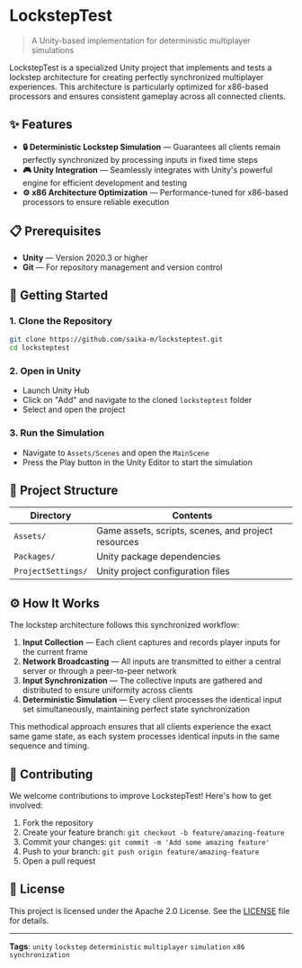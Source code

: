 # LockstepTest

> A Unity-based implementation for deterministic multiplayer simulations

LockstepTest is a specialized Unity project that implements and tests a lockstep architecture for creating perfectly synchronized multiplayer experiences. This architecture is particularly optimized for x86-based processors and ensures consistent gameplay across all connected clients.

## ✨ Features

- **🔒 Deterministic Lockstep Simulation** — Guarantees all clients remain perfectly synchronized by processing inputs in fixed time steps
- **🎮 Unity Integration** — Seamlessly integrates with Unity's powerful engine for efficient development and testing
- **⚙️ x86 Architecture Optimization** — Performance-tuned for x86-based processors to ensure reliable execution

## 📋 Prerequisites

- **Unity** — Version 2020.3 or higher
- **Git** — For repository management and version control

## 🚀 Getting Started

### 1. Clone the Repository

```bash
git clone https://github.com/saika-m/locksteptest.git
cd locksteptest
```

### 2. Open in Unity

- Launch Unity Hub
- Click on "Add" and navigate to the cloned `locksteptest` folder
- Select and open the project

### 3. Run the Simulation

- Navigate to `Assets/Scenes` and open the `MainScene`
- Press the Play button in the Unity Editor to start the simulation

## 📁 Project Structure

| Directory | Contents |
|-----------|----------|
| `Assets/` | Game assets, scripts, scenes, and project resources |
| `Packages/` | Unity package dependencies |
| `ProjectSettings/` | Unity project configuration files |

## ⚙️ How It Works

The lockstep architecture follows this synchronized workflow:

1. **Input Collection** — Each client captures and records player inputs for the current frame
2. **Network Broadcasting** — All inputs are transmitted to either a central server or through a peer-to-peer network
3. **Input Synchronization** — The collective inputs are gathered and distributed to ensure uniformity across clients
4. **Deterministic Simulation** — Every client processes the identical input set simultaneously, maintaining perfect state synchronization

This methodical approach ensures that all clients experience the exact same game state, as each system processes identical inputs in the same sequence and timing.

## 👥 Contributing

We welcome contributions to improve LockstepTest! Here's how to get involved:

1. Fork the repository
2. Create your feature branch: `git checkout -b feature/amazing-feature`
3. Commit your changes: `git commit -m 'Add some amazing feature'`
4. Push to your branch: `git push origin feature/amazing-feature`
5. Open a pull request

## 📄 License

This project is licensed under the Apache 2.0 License. See the [LICENSE](LICENSE) file for details.

---

**Tags**: `unity` `lockstep` `deterministic` `multiplayer` `simulation` `x86` `synchronization`
